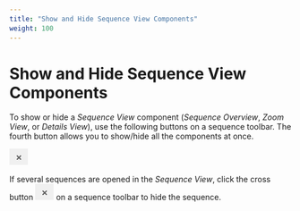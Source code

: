 ```yaml
---
title: "Show and Hide Sequence View Components"
weight: 100
---
```



# Show and Hide Sequence View Components

To show or hide a _Sequence View_ component (_Sequence Overview_, _Zoom View_, or _Details View_), use the following buttons on a sequence toolbar. The fourth button allows you to show/hide all the components at once.


![](/images/65929390/65929391.png)

If several sequences are opened in the _Sequence View_, click the cross button ![](/images/65929390/65929391.png) on a sequence toolbar to hide the sequence.
